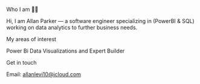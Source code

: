 Who I am 👨‍💻


Hi, I am Allan Parker — a software engineer specializing in (PowerBI & SQL) working on data analytics to further business needs. 

My areas of interest

Power Bi Data Visualizations and Expert Builder 

Get in touch

Email: allanlevi10@icloud.com
